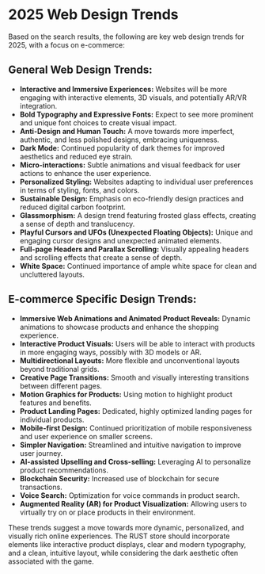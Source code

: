 # 2025 Web Design Trends

Based on the search results, the following are key web design trends for 2025, with a focus on e-commerce:

## General Web Design Trends:

*   **Interactive and Immersive Experiences:** Websites will be more engaging with interactive elements, 3D visuals, and potentially AR/VR integration.
*   **Bold Typography and Expressive Fonts:** Expect to see more prominent and unique font choices to create visual impact.
*   **Anti-Design and Human Touch:** A move towards more imperfect, authentic, and less polished designs, embracing uniqueness.
*   **Dark Mode:** Continued popularity of dark themes for improved aesthetics and reduced eye strain.
*   **Micro-interactions:** Subtle animations and visual feedback for user actions to enhance the user experience.
*   **Personalized Styling:** Websites adapting to individual user preferences in terms of styling, fonts, and colors.
*   **Sustainable Design:** Emphasis on eco-friendly design practices and reduced digital carbon footprint.
*   **Glassmorphism:** A design trend featuring frosted glass effects, creating a sense of depth and translucency.
*   **Playful Cursors and UFOs (Unexpected Floating Objects):** Unique and engaging cursor designs and unexpected animated elements.
*   **Full-page Headers and Parallax Scrolling:** Visually appealing headers and scrolling effects that create a sense of depth.
*   **White Space:** Continued importance of ample white space for clean and uncluttered layouts.

## E-commerce Specific Design Trends:

*   **Immersive Web Animations and Animated Product Reveals:** Dynamic animations to showcase products and enhance the shopping experience.
*   **Interactive Product Visuals:** Users will be able to interact with products in more engaging ways, possibly with 3D models or AR.
*   **Multidirectional Layouts:** More flexible and unconventional layouts beyond traditional grids.
*   **Creative Page Transitions:** Smooth and visually interesting transitions between different pages.
*   **Motion Graphics for Products:** Using motion to highlight product features and benefits.
*   **Product Landing Pages:** Dedicated, highly optimized landing pages for individual products.
*   **Mobile-first Design:** Continued prioritization of mobile responsiveness and user experience on smaller screens.
*   **Simpler Navigation:** Streamlined and intuitive navigation to improve user journey.
*   **AI-assisted Upselling and Cross-selling:** Leveraging AI to personalize product recommendations.
*   **Blockchain Security:** Increased use of blockchain for secure transactions.
*   **Voice Search:** Optimization for voice commands in product search.
*   **Augmented Reality (AR) for Product Visualization:** Allowing users to virtually try on or place products in their environment.

These trends suggest a move towards more dynamic, personalized, and visually rich online experiences. The RUST store should incorporate elements like interactive product displays, clear and modern typography, and a clean, intuitive layout, while considering the dark aesthetic often associated with the game.

